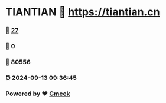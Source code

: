 # TIANTIAN :link: https://tiantian.cn 
### :page_facing_up: [27](https://tiantian.cn/tag.html) 
### :speech_balloon: 0 
### :hibiscus: 80556 
### :alarm_clock: 2024-09-13 09:36:45 
### Powered by :heart: [Gmeek](https://github.com/Meekdai/Gmeek)
